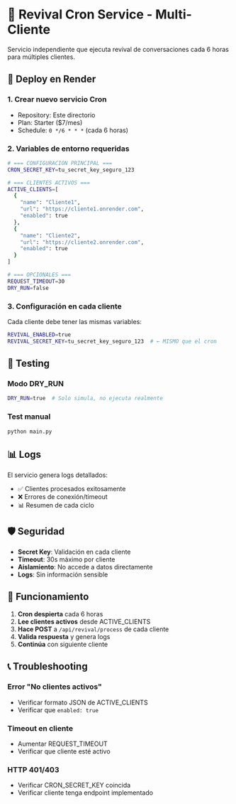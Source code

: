 # 🔄 Revival Cron Service - Multi-Cliente

Servicio independiente que ejecuta revival de conversaciones cada 6 horas para múltiples clientes.

## 🚀 Deploy en Render

### 1. Crear nuevo servicio Cron
- Repository: Este directorio
- Plan: Starter ($7/mes)
- Schedule: `0 */6 * * *` (cada 6 horas)

### 2. Variables de entorno requeridas

```bash
# === CONFIGURACIÓN PRINCIPAL ===
CRON_SECRET_KEY=tu_secret_key_seguro_123

# === CLIENTES ACTIVOS ===
ACTIVE_CLIENTS=[
  {
    "name": "Cliente1", 
    "url": "https://cliente1.onrender.com",
    "enabled": true
  },
  {
    "name": "Cliente2", 
    "url": "https://cliente2.onrender.com", 
    "enabled": true
  }
]

# === OPCIONALES ===
REQUEST_TIMEOUT=30
DRY_RUN=false
```

### 3. Configuración en cada cliente

Cada cliente debe tener las mismas variables:

```bash
REVIVAL_ENABLED=true
REVIVAL_SECRET_KEY=tu_secret_key_seguro_123  # ← MISMO que el cron
```

## 🔧 Testing

### Modo DRY_RUN
```bash
DRY_RUN=true  # Solo simula, no ejecuta realmente
```

### Test manual
```bash
python main.py
```

## 📊 Logs

El servicio genera logs detallados:
- ✅ Clientes procesados exitosamente
- ❌ Errores de conexión/timeout
- 📊 Resumen de cada ciclo

## 🛡️ Seguridad

- **Secret Key**: Validación en cada cliente
- **Timeout**: 30s máximo por cliente
- **Aislamiento**: No accede a datos directamente
- **Logs**: Sin información sensible

## 🔄 Funcionamiento

1. **Cron despierta** cada 6 horas
2. **Lee clientes activos** desde ACTIVE_CLIENTS
3. **Hace POST** a `/api/revival/process` de cada cliente
4. **Valida respuesta** y genera logs
5. **Continúa** con siguiente cliente

## 📞 Troubleshooting

### Error "No clientes activos"
- Verificar formato JSON de ACTIVE_CLIENTS
- Verificar que `enabled: true`

### Timeout en cliente
- Aumentar REQUEST_TIMEOUT
- Verificar que cliente esté activo

### HTTP 401/403
- Verificar CRON_SECRET_KEY coincida
- Verificar cliente tenga endpoint implementado
